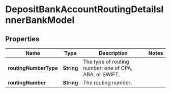 

# DepositBankAccountRoutingDetailsInnerBankModel


## Properties

| Name | Type | Description | Notes |
|------------ | ------------- | ------------- | -------------|
|**routingNumberType** | **String** | The type of routing number; one of CPA, ABA, or SWIFT. |  |
|**routingNumber** | **String** | The routing number. |  |



